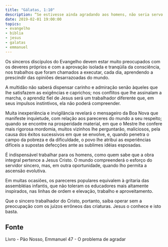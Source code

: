 ```yaml
---
title: "Gálatas, 1:10"
description: “Se estivesse ainda agradando aos homens, não seria servo do Cristo”. - Paulo
date: 2019-02-01 19:00:00
topics: 
- evangelho
- biblia
- jesus
- galatas
- emmanuel
---
```


Os sinceros discípulos do Evangelho devem estar muito preocupados com
os deveres próprios e com a aprovação isolada e tranqüila da consciência, nos
trabalhos que foram chamados a executar, cada dia, aprendendo a prescindir das
opiniões desarrazoadas do mundo.

A multidão não saberá dispensar carinho e admiração senão àqueles que lhe
satisfazem as exigências e caprichos; nos conflitos que lhe assinalam a marcha, o
aprendiz fiel de Jesus será um trabalhador diferente que, em seus impulsos
instintivos, ela não poderá compreender.

Muita inexperiência e invigilância revelará o mensageiro da Boa Nova que
manifeste inquietude, com relação aos pareceres do mundo a seu respeito; quando se
encontre na prosperidade material, em que o Mestre lhe confere mais rigorosa
mordomia, muitos vizinhos lhe perguntarão, maliciosos, pela causa dos êxitos
sucessivos em que se envolve, e, quando penetra o campo da pobreza e da
dificuldade, o povo lhe atribui as experiências difíceis a supostas defecções ante as
sublimes idéias esposadas.

É indispensável trabalhar para os homens, como quem sabe que a obra
integral pertence a Jesus Cristo. O mundo compreenderá o esforço do servidor
sincero, mas, em outra oportunidade, quando lho permita a ascensão evolutiva.

Em muitas ocasiões, os pareceres populares equivalem à gritaria das
assembléias infantis, que não toleram os educadores mais altamente inspirados, nas
linhas de ordem e elevação, trabalho e aproveitamento.

Que o sincero trabalhador do Cristo, portanto, saiba operar sem a
preocupação com os juízos errôneos das criaturas. Jesus o conhece e isto basta.



## Fonte
Livro - Pão Nosso, Emmanuel
47 - O problema de agradar
